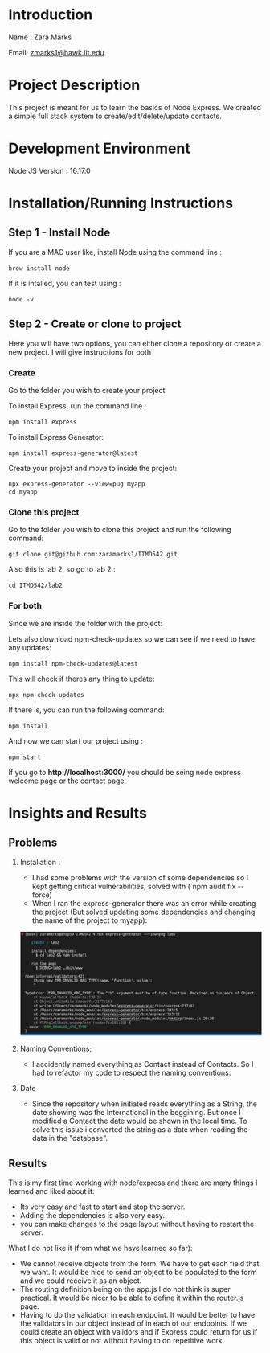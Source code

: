# Introduction

Name : Zara Marks

Email: zmarks1@hawk.iit.edu

# Project Description 

This project is meant for us to learn the basics of Node Express. We created a simple full stack system to create/edit/delete/update contacts. 

# Development Environment 

Node JS Version : 16.17.0 

# Installation/Running Instructions 

## Step 1 - Install Node

If you are a MAC user like, install Node using the command line : 

`brew install node`

If it is intalled, you can test using :

`node -v`

## Step 2 - Create or clone to project

Here you will have two options, you can either clone a repository or create a new project. I will give instructions for both

### Create 

Go to the folder you wish to create your project

To install Express, run the command line : 

`npm install express` 

To install Express Generator:

`npm install express-generator@latest`

Create your project and move to inside the project:
``` 
npx express-generator --view=pug myapp
cd myapp
```

### Clone this project

Go to the folder you wish to clone this project and run the following command:

`git clone git@github.com:zaramarks1/ITMD542.git`

Also this is lab 2, so go to lab 2 :

`cd ITMD542/lab2`

### For both

Since we are inside the folder with the project:

Lets also download npm-check-updates so we can see if we need to have any updates:

` npm install npm-check-updates@latest `

This will check if theres any thing to update:

`npx npm-check-updates`

If there is, you can run the following command:

`npm install`

And now we can start our project using :

`npm start`

If you go to **http://localhost:3000/** you should be seing node express welcome page or the contact page.


# Insights and Results

## Problems

1. Installation :
    * I had some problems with the version of  some dependencies so I kept getting critical vulnerabilities, solved with (`npm audit fix --force) 
    * When I ran the express-generator there was an error while creating the project (But solved updating some dependencies and changing the name of the project to myapp):

    ![error-gen](images/generator-error.png)
2. Naming Conventions;
    * I accidently named everything as Contact instead of Contacts. So I had to refactor my code to respect the naming conventions. 
    
3. Date 
    * Since the repository when initiated reads everything as a String, the date showing was the International in the beggining. But once I modified a Contact the date would be shown in the local time. 
    To solve this issue i converted the string as a date when reading the data in the "database".

## Results
    
This is my first time working with node/express and there are many things I learned and liked about it:

* Its very easy and fast to start and stop the server.
* Adding the dependencies is also very easy.
* you can make changes to the page layout without having to restart the server. 

What I do not like it (from what we have learned so far):
    
* We cannot receive objects from the form. We have to get each field that we want. It would be nice to send an object to be populated to the form and we could receive it as an object. 
* The routing definition being on the app.js I do not think is super practical. It would be nicer to be able to define it within the router.js page. 
* Having to do the validation in each endpoint. It would be better to have the  validators in our object instead of in each of our endpoints. If we could create an object with validors and if Express could return for us if this object is valid or not without having to do repetitive work.
